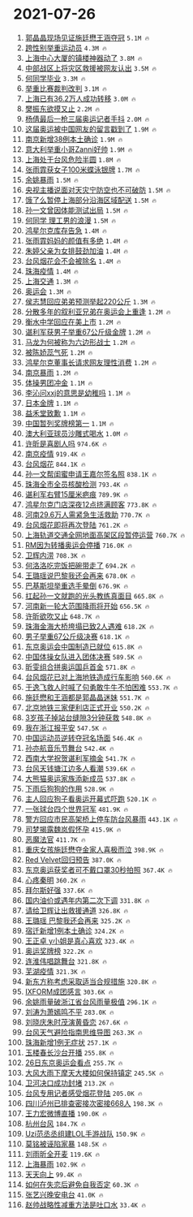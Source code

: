# 2021-07-26

1. [郭晶晶现场见证施廷懋王涵夺冠](https://s.weibo.com/weibo?q=%23%E9%83%AD%E6%99%B6%E6%99%B6%E7%8E%B0%E5%9C%BA%E8%A7%81%E8%AF%81%E6%96%BD%E5%BB%B7%E6%87%8B%E7%8E%8B%E6%B6%B5%E5%A4%BA%E5%86%A0%23&Refer=top) `5.1M 🔥`
1. [跨性别举重运动员](https://s.weibo.com/weibo?q=%23%E8%B7%A8%E6%80%A7%E5%88%AB%E4%B8%BE%E9%87%8D%E8%BF%90%E5%8A%A8%E5%91%98%23&Refer=top) `4.3M 🔥`
1. [上海中心大厦的镇楼神器动了](https://s.weibo.com/weibo?q=%23%E4%B8%8A%E6%B5%B7%E4%B8%AD%E5%BF%83%E5%A4%A7%E5%8E%A6%E7%9A%84%E9%95%87%E6%A5%BC%E7%A5%9E%E5%99%A8%E5%8A%A8%E4%BA%86%23&Refer=top) `3.8M 🔥`
1. [中部战区上将灾区救援被网友认出](https://s.weibo.com/weibo?q=%23%E4%B8%AD%E9%83%A8%E6%88%98%E5%8C%BA%E4%B8%8A%E5%B0%86%E7%81%BE%E5%8C%BA%E6%95%91%E6%8F%B4%E8%A2%AB%E7%BD%91%E5%8F%8B%E8%AE%A4%E5%87%BA%23&Refer=top) `3.5M 🔥`
1. [何同学毕业](https://s.weibo.com/weibo?q=%23%E4%BD%95%E5%90%8C%E5%AD%A6%E6%AF%95%E4%B8%9A%23&Refer=top) `3.3M 🔥`
1. [举重比赛裁判改判](https://s.weibo.com/weibo?q=%23%E4%B8%BE%E9%87%8D%E6%AF%94%E8%B5%9B%E8%A3%81%E5%88%A4%E6%94%B9%E5%88%A4%23&Refer=top) `3.1M 🔥`
1. [上海已有36.2万人成功转移](https://s.weibo.com/weibo?q=%23%E4%B8%8A%E6%B5%B7%E5%B7%B2%E6%9C%8936.2%E4%B8%87%E4%BA%BA%E6%88%90%E5%8A%9F%E8%BD%AC%E7%A7%BB%23&Refer=top) `3.0M 🔥`
1. [樊振东欲摸又止](https://s.weibo.com/weibo?q=%23%E6%A8%8A%E6%8C%AF%E4%B8%9C%E6%AC%B2%E6%91%B8%E5%8F%88%E6%AD%A2%23&Refer=top) `2.2M 🔥`
1. [杨倩最后一枪三届奥运记者手抖](https://s.weibo.com/weibo?q=%23%E6%9D%A8%E5%80%A9%E6%9C%80%E5%90%8E%E4%B8%80%E6%9E%AA%E4%B8%89%E5%B1%8A%E5%A5%A5%E8%BF%90%E8%AE%B0%E8%80%85%E6%89%8B%E6%8A%96%23&Refer=top) `2.0M 🔥`
1. [这届奥运被中国网友的留言戳到了](https://s.weibo.com/weibo?q=%23%E8%BF%99%E5%B1%8A%E5%A5%A5%E8%BF%90%E8%A2%AB%E4%B8%AD%E5%9B%BD%E7%BD%91%E5%8F%8B%E7%9A%84%E7%95%99%E8%A8%80%E6%88%B3%E5%88%B0%E4%BA%86%23&Refer=top) `1.9M 🔥`
1. [南京新增38例本土确诊](https://s.weibo.com/weibo?q=%23%E5%8D%97%E4%BA%AC%E6%96%B0%E5%A2%9E38%E4%BE%8B%E6%9C%AC%E5%9C%9F%E7%A1%AE%E8%AF%8A%23&Refer=top) `1.9M 🔥`
1. [意大利举重小哥Zanni好帅](https://s.weibo.com/weibo?q=%23%E6%84%8F%E5%A4%A7%E5%88%A9%E4%B8%BE%E9%87%8D%E5%B0%8F%E5%93%A5Zanni%E5%A5%BD%E5%B8%85%23&Refer=top) `1.9M 🔥`
1. [上海处于台风危险半圆](https://s.weibo.com/weibo?q=%23%E4%B8%8A%E6%B5%B7%E5%A4%84%E4%BA%8E%E5%8F%B0%E9%A3%8E%E5%8D%B1%E9%99%A9%E5%8D%8A%E5%9C%86%23&Refer=top) `1.8M 🔥`
1. [张雨霏获女子100米蝶泳银牌](https://s.weibo.com/weibo?q=%23%E5%BC%A0%E9%9B%A8%E9%9C%8F%E8%8E%B7%E5%A5%B3%E5%AD%90100%E7%B1%B3%E8%9D%B6%E6%B3%B3%E9%93%B6%E7%89%8C%23&Refer=top) `1.7M 🔥`
1. [余姚暴雨](https://s.weibo.com/weibo?q=%23%E4%BD%99%E5%A7%9A%E6%9A%B4%E9%9B%A8%23&Refer=top) `1.5M 🔥`
1. [央视主播说面对天灾宁防空也不可破防](https://s.weibo.com/weibo?q=%23%E5%A4%AE%E8%A7%86%E4%B8%BB%E6%92%AD%E8%AF%B4%E9%9D%A2%E5%AF%B9%E5%A4%A9%E7%81%BE%E5%AE%81%E9%98%B2%E7%A9%BA%E4%B9%9F%E4%B8%8D%E5%8F%AF%E7%A0%B4%E9%98%B2%23&Refer=top) `1.5M 🔥`
1. [饿了么暂停上海部分沿海区域配送](https://s.weibo.com/weibo?q=%23%E9%A5%BF%E4%BA%86%E4%B9%88%E6%9A%82%E5%81%9C%E4%B8%8A%E6%B5%B7%E9%83%A8%E5%88%86%E6%B2%BF%E6%B5%B7%E5%8C%BA%E5%9F%9F%E9%85%8D%E9%80%81%23&Refer=top) `1.5M 🔥`
1. [孙一文曾因体能测试出局](https://s.weibo.com/weibo?q=%23%E5%AD%99%E4%B8%80%E6%96%87%E6%9B%BE%E5%9B%A0%E4%BD%93%E8%83%BD%E6%B5%8B%E8%AF%95%E5%87%BA%E5%B1%80%23&Refer=top) `1.5M 🔥`
1. [何同学 理工男的浪漫](https://s.weibo.com/weibo?q=%E4%BD%95%E5%90%8C%E5%AD%A6%20%E7%90%86%E5%B7%A5%E7%94%B7%E7%9A%84%E6%B5%AA%E6%BC%AB&Refer=top) `1.5M 🔥`
1. [鸿星尔克库存告急](https://s.weibo.com/weibo?q=%23%E9%B8%BF%E6%98%9F%E5%B0%94%E5%85%8B%E5%BA%93%E5%AD%98%E5%91%8A%E6%80%A5%23&Refer=top) `1.4M 🔥`
1. [张雨霏妈妈的颜值有多绝](https://s.weibo.com/weibo?q=%23%E5%BC%A0%E9%9B%A8%E9%9C%8F%E5%A6%88%E5%A6%88%E7%9A%84%E9%A2%9C%E5%80%BC%E6%9C%89%E5%A4%9A%E7%BB%9D%23&Refer=top) `1.4M 🔥`
1. [朱婷父亲为女排鼓劲加油](https://s.weibo.com/weibo?q=%23%E6%9C%B1%E5%A9%B7%E7%88%B6%E4%BA%B2%E4%B8%BA%E5%A5%B3%E6%8E%92%E9%BC%93%E5%8A%B2%E5%8A%A0%E6%B2%B9%23&Refer=top) `1.4M 🔥`
1. [台风烟花会不会被除名](https://s.weibo.com/weibo?q=%23%E5%8F%B0%E9%A3%8E%E7%83%9F%E8%8A%B1%E4%BC%9A%E4%B8%8D%E4%BC%9A%E8%A2%AB%E9%99%A4%E5%90%8D%23&Refer=top) `1.4M 🔥`
1. [珠海疫情](https://s.weibo.com/weibo?q=%23%E7%8F%A0%E6%B5%B7%E7%96%AB%E6%83%85%23&Refer=top) `1.4M 🔥`
1. [上海交通](https://s.weibo.com/weibo?q=%23%E4%B8%8A%E6%B5%B7%E4%BA%A4%E9%80%9A%23&Refer=top) `1.3M 🔥`
1. [奥运会](https://s.weibo.com/weibo?q=%E5%A5%A5%E8%BF%90%E4%BC%9A&Refer=top) `1.3M 🔥`
1. [侯志慧回应弟弟预测举起220公斤](https://s.weibo.com/weibo?q=%23%E4%BE%AF%E5%BF%97%E6%85%A7%E5%9B%9E%E5%BA%94%E5%BC%9F%E5%BC%9F%E9%A2%84%E6%B5%8B%E4%B8%BE%E8%B5%B7220%E5%85%AC%E6%96%A4%23&Refer=top) `1.3M 🔥`
1. [分散多年的叙利亚兄弟在奥运会上重逢](https://s.weibo.com/weibo?q=%23%E5%88%86%E6%95%A3%E5%A4%9A%E5%B9%B4%E7%9A%84%E5%8F%99%E5%88%A9%E4%BA%9A%E5%85%84%E5%BC%9F%E5%9C%A8%E5%A5%A5%E8%BF%90%E4%BC%9A%E4%B8%8A%E9%87%8D%E9%80%A2%23&Refer=top) `1.2M 🔥`
1. [衡水中学回应在美上市](https://s.weibo.com/weibo?q=%23%E8%A1%A1%E6%B0%B4%E4%B8%AD%E5%AD%A6%E5%9B%9E%E5%BA%94%E5%9C%A8%E7%BE%8E%E4%B8%8A%E5%B8%82%23&Refer=top) `1.2M 🔥`
1. [谌利军获男子举重67公斤级金牌](https://s.weibo.com/weibo?q=%23%E8%B0%8C%E5%88%A9%E5%86%9B%E8%8E%B7%E7%94%B7%E5%AD%90%E4%B8%BE%E9%87%8D67%E5%85%AC%E6%96%A4%E7%BA%A7%E9%87%91%E7%89%8C%23&Refer=top) `1.2M 🔥`
1. [马龙为何被称为六边形战士](https://s.weibo.com/weibo?q=%23%E9%A9%AC%E9%BE%99%E4%B8%BA%E4%BD%95%E8%A2%AB%E7%A7%B0%E4%B8%BA%E5%85%AD%E8%BE%B9%E5%BD%A2%E6%88%98%E5%A3%AB%23&Refer=top) `1.2M 🔥`
1. [被陈娇蕊气死](https://s.weibo.com/weibo?q=%E8%A2%AB%E9%99%88%E5%A8%87%E8%95%8A%E6%B0%94%E6%AD%BB&Refer=top) `1.2M 🔥`
1. [鸿星尔克董事长请求网友理性消费](https://s.weibo.com/weibo?q=%23%E9%B8%BF%E6%98%9F%E5%B0%94%E5%85%8B%E8%91%A3%E4%BA%8B%E9%95%BF%E8%AF%B7%E6%B1%82%E7%BD%91%E5%8F%8B%E7%90%86%E6%80%A7%E6%B6%88%E8%B4%B9%23&Refer=top) `1.2M 🔥`
1. [南京暴雨](https://s.weibo.com/weibo?q=%E5%8D%97%E4%BA%AC%E6%9A%B4%E9%9B%A8&Refer=top) `1.2M 🔥`
1. [体操男团冲金](https://s.weibo.com/weibo?q=%23%E4%BD%93%E6%93%8D%E7%94%B7%E5%9B%A2%E5%86%B2%E9%87%91%23&Refer=top) `1.1M 🔥`
1. [李沁问xxj的意思是幼稚吗](https://s.weibo.com/weibo?q=%23%E6%9D%8E%E6%B2%81%E9%97%AExxj%E7%9A%84%E6%84%8F%E6%80%9D%E6%98%AF%E5%B9%BC%E7%A8%9A%E5%90%97%23&Refer=top) `1.1M 🔥`
1. [日本金牌](https://s.weibo.com/weibo?q=%23%E6%97%A5%E6%9C%AC%E9%87%91%E7%89%8C%23&Refer=top) `1.1M 🔥`
1. [益禾堂致歉](https://s.weibo.com/weibo?q=%23%E7%9B%8A%E7%A6%BE%E5%A0%82%E8%87%B4%E6%AD%89%23&Refer=top) `1.1M 🔥`
1. [中国暂列奖牌榜第一](https://s.weibo.com/weibo?q=%23%E4%B8%AD%E5%9B%BD%E6%9A%82%E5%88%97%E5%A5%96%E7%89%8C%E6%A6%9C%E7%AC%AC%E4%B8%80%23&Refer=top) `1.1M 🔥`
1. [澳大利亚球员沙雕式喝水](https://s.weibo.com/weibo?q=%23%E6%BE%B3%E5%A4%A7%E5%88%A9%E4%BA%9A%E7%90%83%E5%91%98%E6%B2%99%E9%9B%95%E5%BC%8F%E5%96%9D%E6%B0%B4%23&Refer=top) `1.0M 🔥`
1. [许昕是喜剧人吗](https://s.weibo.com/weibo?q=%23%E8%AE%B8%E6%98%95%E6%98%AF%E5%96%9C%E5%89%A7%E4%BA%BA%E5%90%97%23&Refer=top) `974.6K 🔥`
1. [南京疫情](https://s.weibo.com/weibo?q=%23%E5%8D%97%E4%BA%AC%E7%96%AB%E6%83%85%23&Refer=top) `919.4K 🔥`
1. [台风烟花](https://s.weibo.com/weibo?q=%23%E5%8F%B0%E9%A3%8E%E7%83%9F%E8%8A%B1%23&Refer=top) `844.1K 🔥`
1. [孙一文帮闺蜜申请王嘉尔签名照](https://s.weibo.com/weibo?q=%23%E5%AD%99%E4%B8%80%E6%96%87%E5%B8%AE%E9%97%BA%E8%9C%9C%E7%94%B3%E8%AF%B7%E7%8E%8B%E5%98%89%E5%B0%94%E7%AD%BE%E5%90%8D%E7%85%A7%23&Refer=top) `838.1K 🔥`
1. [珠海全市全员核酸检测](https://s.weibo.com/weibo?q=%23%E7%8F%A0%E6%B5%B7%E5%85%A8%E5%B8%82%E5%85%A8%E5%91%98%E6%A0%B8%E9%85%B8%E6%A3%80%E6%B5%8B%23&Refer=top) `793.4K 🔥`
1. [谌利军右臂15厘米疤痕](https://s.weibo.com/weibo?q=%23%E8%B0%8C%E5%88%A9%E5%86%9B%E5%8F%B3%E8%87%8215%E5%8E%98%E7%B1%B3%E7%96%A4%E7%97%95%23&Refer=top) `789.9K 🔥`
1. [鸿星尔克门店深夜12点挤满顾客](https://s.weibo.com/weibo?q=%23%E9%B8%BF%E6%98%9F%E5%B0%94%E5%85%8B%E9%97%A8%E5%BA%97%E6%B7%B1%E5%A4%9C12%E7%82%B9%E6%8C%A4%E6%BB%A1%E9%A1%BE%E5%AE%A2%23&Refer=top) `773.8K 🔥`
1. [河南29.6万人需紧急生活救助](https://s.weibo.com/weibo?q=%23%E6%B2%B3%E5%8D%9729.6%E4%B8%87%E4%BA%BA%E9%9C%80%E7%B4%A7%E6%80%A5%E7%94%9F%E6%B4%BB%E6%95%91%E5%8A%A9%23&Refer=top) `770.7K 🔥`
1. [台风烟花即将再次登陆](https://s.weibo.com/weibo?q=%23%E5%8F%B0%E9%A3%8E%E7%83%9F%E8%8A%B1%E5%8D%B3%E5%B0%86%E5%86%8D%E6%AC%A1%E7%99%BB%E9%99%86%23&Refer=top) `761.2K 🔥`
1. [上海轨道交通全网地面高架区段暂停运营](https://s.weibo.com/weibo?q=%E4%B8%8A%E6%B5%B7%E8%BD%A8%E9%81%93%E4%BA%A4%E9%80%9A%E5%85%A8%E7%BD%91%E5%9C%B0%E9%9D%A2%E9%AB%98%E6%9E%B6%E5%8C%BA%E6%AE%B5%E6%9A%82%E5%81%9C%E8%BF%90%E8%90%A5&Refer=top) `760.7K 🔥`
1. [RM因为转播奥运会停播](https://s.weibo.com/weibo?q=%23RM%E5%9B%A0%E4%B8%BA%E8%BD%AC%E6%92%AD%E5%A5%A5%E8%BF%90%E4%BC%9A%E5%81%9C%E6%92%AD%23&Refer=top) `716.0K 🔥`
1. [卫辉内涝](https://s.weibo.com/weibo?q=%23%E5%8D%AB%E8%BE%89%E5%86%85%E6%B6%9D%23&Refer=top) `708.3K 🔥`
1. [何洛洛吃完饭把碗带走了](https://s.weibo.com/weibo?q=%23%E4%BD%95%E6%B4%9B%E6%B4%9B%E5%90%83%E5%AE%8C%E9%A5%AD%E6%8A%8A%E7%A2%97%E5%B8%A6%E8%B5%B0%E4%BA%86%23&Refer=top) `694.2K 🔥`
1. [王璐瑶说巴黎我还会再来](https://s.weibo.com/weibo?q=%23%E7%8E%8B%E7%92%90%E7%91%B6%E8%AF%B4%E5%B7%B4%E9%BB%8E%E6%88%91%E8%BF%98%E4%BC%9A%E5%86%8D%E6%9D%A5%23&Refer=top) `678.0K 🔥`
1. [巴基斯坦举重选手晕倒](https://s.weibo.com/weibo?q=%E5%B7%B4%E5%9F%BA%E6%96%AF%E5%9D%A6%E4%B8%BE%E9%87%8D%E9%80%89%E6%89%8B%E6%99%95%E5%80%92&Refer=top) `676.9K 🔥`
1. [扛起孙一文就跑的光头教练真面目](https://s.weibo.com/weibo?q=%23%E6%89%9B%E8%B5%B7%E5%AD%99%E4%B8%80%E6%96%87%E5%B0%B1%E8%B7%91%E7%9A%84%E5%85%89%E5%A4%B4%E6%95%99%E7%BB%83%E7%9C%9F%E9%9D%A2%E7%9B%AE%23&Refer=top) `665.8K 🔥`
1. [河南新一轮大范围降雨将开始](https://s.weibo.com/weibo?q=%23%E6%B2%B3%E5%8D%97%E6%96%B0%E4%B8%80%E8%BD%AE%E5%A4%A7%E8%8C%83%E5%9B%B4%E9%99%8D%E9%9B%A8%E5%B0%86%E5%BC%80%E5%A7%8B%23&Refer=top) `656.5K 🔥`
1. [许昕欲吹又止](https://s.weibo.com/weibo?q=%23%E8%AE%B8%E6%98%95%E6%AC%B2%E5%90%B9%E5%8F%88%E6%AD%A2%23&Refer=top) `648.7K 🔥`
1. [珠海金海大桥垮塌已致2人遇难](https://s.weibo.com/weibo?q=%23%E7%8F%A0%E6%B5%B7%E9%87%91%E6%B5%B7%E5%A4%A7%E6%A1%A5%E5%9E%AE%E5%A1%8C%E5%B7%B2%E8%87%B42%E4%BA%BA%E9%81%87%E9%9A%BE%23&Refer=top) `618.2K 🔥`
1. [男子举重67公斤级决赛](https://s.weibo.com/weibo?q=%23%E7%94%B7%E5%AD%90%E4%B8%BE%E9%87%8D67%E5%85%AC%E6%96%A4%E7%BA%A7%E5%86%B3%E8%B5%9B%23&Refer=top) `618.1K 🔥`
1. [东京奥运会中国制造已就位](https://s.weibo.com/weibo?q=%23%E4%B8%9C%E4%BA%AC%E5%A5%A5%E8%BF%90%E4%BC%9A%E4%B8%AD%E5%9B%BD%E5%88%B6%E9%80%A0%E5%B7%B2%E5%B0%B1%E4%BD%8D%23&Refer=top) `615.8K 🔥`
1. [中国体操女队进入团体决赛](https://s.weibo.com/weibo?q=%23%E4%B8%AD%E5%9B%BD%E4%BD%93%E6%93%8D%E5%A5%B3%E9%98%9F%E8%BF%9B%E5%85%A5%E5%9B%A2%E4%BD%93%E5%86%B3%E8%B5%9B%23&Refer=top) `589.5K 🔥`
1. [昕雯组合拼奥运国乒首金](https://s.weibo.com/weibo?q=%23%E6%98%95%E9%9B%AF%E7%BB%84%E5%90%88%E6%8B%BC%E5%A5%A5%E8%BF%90%E5%9B%BD%E4%B9%92%E9%A6%96%E9%87%91%23&Refer=top) `571.8K 🔥`
1. [台风烟花已对上海地铁造成行车影响](https://s.weibo.com/weibo?q=%23%E5%8F%B0%E9%A3%8E%E7%83%9F%E8%8A%B1%E5%B7%B2%E5%AF%B9%E4%B8%8A%E6%B5%B7%E5%9C%B0%E9%93%81%E9%80%A0%E6%88%90%E8%A1%8C%E8%BD%A6%E5%BD%B1%E5%93%8D%23&Refer=top) `560.6K 🔥`
1. [于逸飞救人时喊了句勇敢牛牛不怕困难](https://s.weibo.com/weibo?q=%23%E4%BA%8E%E9%80%B8%E9%A3%9E%E6%95%91%E4%BA%BA%E6%97%B6%E5%96%8A%E4%BA%86%E5%8F%A5%E5%8B%87%E6%95%A2%E7%89%9B%E7%89%9B%E4%B8%8D%E6%80%95%E5%9B%B0%E9%9A%BE%23&Refer=top) `553.7K 🔥`
1. [施廷懋和王涵都是郭晶晶迷妹](https://s.weibo.com/weibo?q=%23%E6%96%BD%E5%BB%B7%E6%87%8B%E5%92%8C%E7%8E%8B%E6%B6%B5%E9%83%BD%E6%98%AF%E9%83%AD%E6%99%B6%E6%99%B6%E8%BF%B7%E5%A6%B9%23&Refer=top) `551.7K 🔥`
1. [北京地铁三家便利店正式开业](https://s.weibo.com/weibo?q=%23%E5%8C%97%E4%BA%AC%E5%9C%B0%E9%93%81%E4%B8%89%E5%AE%B6%E4%BE%BF%E5%88%A9%E5%BA%97%E6%AD%A3%E5%BC%8F%E5%BC%80%E4%B8%9A%23&Refer=top) `550.2K 🔥`
1. [3岁孩子掉站台缝隙3分钟获救](https://s.weibo.com/weibo?q=%233%E5%B2%81%E5%AD%A9%E5%AD%90%E6%8E%89%E7%AB%99%E5%8F%B0%E7%BC%9D%E9%9A%993%E5%88%86%E9%92%9F%E8%8E%B7%E6%95%91%23&Refer=top) `548.8K 🔥`
1. [我在浙江报平安](https://s.weibo.com/weibo?q=%23%E6%88%91%E5%9C%A8%E6%B5%99%E6%B1%9F%E6%8A%A5%E5%B9%B3%E5%AE%89%23&Refer=top) `547.5K 🔥`
1. [中国运动员逆转夺冠名场面](https://s.weibo.com/weibo?q=%23%E4%B8%AD%E5%9B%BD%E8%BF%90%E5%8A%A8%E5%91%98%E9%80%86%E8%BD%AC%E5%A4%BA%E5%86%A0%E5%90%8D%E5%9C%BA%E9%9D%A2%23&Refer=top) `546.4K 🔥`
1. [孙亦航音乐节舞台](https://s.weibo.com/weibo?q=%23%E5%AD%99%E4%BA%A6%E8%88%AA%E9%9F%B3%E4%B9%90%E8%8A%82%E8%88%9E%E5%8F%B0%23&Refer=top) `542.4K 🔥`
1. [西南大学祝贺谌利军摘金](https://s.weibo.com/weibo?q=%23%E8%A5%BF%E5%8D%97%E5%A4%A7%E5%AD%A6%E7%A5%9D%E8%B4%BA%E8%B0%8C%E5%88%A9%E5%86%9B%E6%91%98%E9%87%91%23&Refer=top) `541.7K 🔥`
1. [台风天钱塘江边多人看潮](https://s.weibo.com/weibo?q=%23%E5%8F%B0%E9%A3%8E%E5%A4%A9%E9%92%B1%E5%A1%98%E6%B1%9F%E8%BE%B9%E5%A4%9A%E4%BA%BA%E7%9C%8B%E6%BD%AE%23&Refer=top) `539.6K 🔥`
1. [大熊猫奥运家族添新成员](https://s.weibo.com/weibo?q=%23%E5%A4%A7%E7%86%8A%E7%8C%AB%E5%A5%A5%E8%BF%90%E5%AE%B6%E6%97%8F%E6%B7%BB%E6%96%B0%E6%88%90%E5%91%98%23&Refer=top) `537.8K 🔥`
1. [下雨后狗狗的作用](https://s.weibo.com/weibo?q=%23%E4%B8%8B%E9%9B%A8%E5%90%8E%E7%8B%97%E7%8B%97%E7%9A%84%E4%BD%9C%E7%94%A8%23&Refer=top) `528.9K 🔥`
1. [主人回应狗子看奥运开幕式吓跑](https://s.weibo.com/weibo?q=%23%E4%B8%BB%E4%BA%BA%E5%9B%9E%E5%BA%94%E7%8B%97%E5%AD%90%E7%9C%8B%E5%A5%A5%E8%BF%90%E5%BC%80%E5%B9%95%E5%BC%8F%E5%90%93%E8%B7%91%23&Refer=top) `520.1K 🔥`
1. [一张球台四个世界冠军](https://s.weibo.com/weibo?q=%23%E4%B8%80%E5%BC%A0%E7%90%83%E5%8F%B0%E5%9B%9B%E4%B8%AA%E4%B8%96%E7%95%8C%E5%86%A0%E5%86%9B%23&Refer=top) `481.9K 🔥`
1. [警方回应市民高架桥上停车防台风暴雨](https://s.weibo.com/weibo?q=%23%E8%AD%A6%E6%96%B9%E5%9B%9E%E5%BA%94%E5%B8%82%E6%B0%91%E9%AB%98%E6%9E%B6%E6%A1%A5%E4%B8%8A%E5%81%9C%E8%BD%A6%E9%98%B2%E5%8F%B0%E9%A3%8E%E6%9A%B4%E9%9B%A8%23&Refer=top) `443.1K 🔥`
1. [司梦揭露魏岚假怀孕](https://s.weibo.com/weibo?q=%23%E5%8F%B8%E6%A2%A6%E6%8F%AD%E9%9C%B2%E9%AD%8F%E5%B2%9A%E5%81%87%E6%80%80%E5%AD%95%23&Refer=top) `415.9K 🔥`
1. [恶魔法官](https://s.weibo.com/weibo?q=%E6%81%B6%E9%AD%94%E6%B3%95%E5%AE%98&Refer=top) `411.7K 🔥`
1. [重庆女孩施廷懋夺金家人喜极而泣](https://s.weibo.com/weibo?q=%23%E9%87%8D%E5%BA%86%E5%A5%B3%E5%AD%A9%E6%96%BD%E5%BB%B7%E6%87%8B%E5%A4%BA%E9%87%91%E5%AE%B6%E4%BA%BA%E5%96%9C%E6%9E%81%E8%80%8C%E6%B3%A3%23&Refer=top) `398.9K 🔥`
1. [Red Velvet回归预告](https://s.weibo.com/weibo?q=Red%20Velvet%E5%9B%9E%E5%BD%92%E9%A2%84%E5%91%8A&Refer=top) `387.0K 🔥`
1. [东京奥运获奖者可不戴口罩30秒拍照](https://s.weibo.com/weibo?q=%23%E4%B8%9C%E4%BA%AC%E5%A5%A5%E8%BF%90%E8%8E%B7%E5%A5%96%E8%80%85%E5%8F%AF%E4%B8%8D%E6%88%B4%E5%8F%A3%E7%BD%A930%E7%A7%92%E6%8B%8D%E7%85%A7%23&Refer=top) `367.4K 🔥`
1. [心疼秦明](https://s.weibo.com/weibo?q=%23%E5%BF%83%E7%96%BC%E7%A7%A6%E6%98%8E%23&Refer=top) `360.2K 🔥`
1. [拜尔斯好强](https://s.weibo.com/weibo?q=%E6%8B%9C%E5%B0%94%E6%96%AF%E5%A5%BD%E5%BC%BA&Refer=top) `337.6K 🔥`
1. [国内油价或遇年内第二次下调](https://s.weibo.com/weibo?q=%23%E5%9B%BD%E5%86%85%E6%B2%B9%E4%BB%B7%E6%88%96%E9%81%87%E5%B9%B4%E5%86%85%E7%AC%AC%E4%BA%8C%E6%AC%A1%E4%B8%8B%E8%B0%83%23&Refer=top) `331.8K 🔥`
1. [请给卫辉让出救援通道](https://s.weibo.com/weibo?q=%E8%AF%B7%E7%BB%99%E5%8D%AB%E8%BE%89%E8%AE%A9%E5%87%BA%E6%95%91%E6%8F%B4%E9%80%9A%E9%81%93&Refer=top) `326.8K 🔥`
1. [王璐瑶 巴黎我还会再来](https://s.weibo.com/weibo?q=%E7%8E%8B%E7%92%90%E7%91%B6%20%E5%B7%B4%E9%BB%8E%E6%88%91%E8%BF%98%E4%BC%9A%E5%86%8D%E6%9D%A5&Refer=top) `325.2K 🔥`
1. [宿迁新增1例本土确诊](https://s.weibo.com/weibo?q=%23%E5%AE%BF%E8%BF%81%E6%96%B0%E5%A2%9E1%E4%BE%8B%E6%9C%AC%E5%9C%9F%E7%A1%AE%E8%AF%8A%23&Refer=top) `324.2K 🔥`
1. [王正卓 y小姐是真心喜欢](https://s.weibo.com/weibo?q=%E7%8E%8B%E6%AD%A3%E5%8D%93%20y%E5%B0%8F%E5%A7%90%E6%98%AF%E7%9C%9F%E5%BF%83%E5%96%9C%E6%AC%A2&Refer=top) `323.4K 🔥`
1. [奥运奖牌榜](https://s.weibo.com/weibo?q=%23%E5%A5%A5%E8%BF%90%E5%A5%96%E7%89%8C%E6%A6%9C%23&Refer=top) `322.2K 🔥`
1. [连淮伟唱跳舞台](https://s.weibo.com/weibo?q=%23%E8%BF%9E%E6%B7%AE%E4%BC%9F%E5%94%B1%E8%B7%B3%E8%88%9E%E5%8F%B0%23&Refer=top) `321.8K 🔥`
1. [芜湖疫情](https://s.weibo.com/weibo?q=%23%E8%8A%9C%E6%B9%96%E7%96%AB%E6%83%85%23&Refer=top) `321.3K 🔥`
1. [新东方称考虑采取适当合规措施](https://s.weibo.com/weibo?q=%23%E6%96%B0%E4%B8%9C%E6%96%B9%E7%A7%B0%E8%80%83%E8%99%91%E9%87%87%E5%8F%96%E9%80%82%E5%BD%93%E5%90%88%E8%A7%84%E6%8E%AA%E6%96%BD%23&Refer=top) `320.8K 🔥`
1. [IXFORM成团感言](https://s.weibo.com/weibo?q=%23IXFORM%E6%88%90%E5%9B%A2%E6%84%9F%E8%A8%80%23&Refer=top) `303.6K 🔥`
1. [余姚雨量破浙江省台风雨量极值](https://s.weibo.com/weibo?q=%23%E4%BD%99%E5%A7%9A%E9%9B%A8%E9%87%8F%E7%A0%B4%E6%B5%99%E6%B1%9F%E7%9C%81%E5%8F%B0%E9%A3%8E%E9%9B%A8%E9%87%8F%E6%9E%81%E5%80%BC%23&Refer=top) `296.1K 🔥`
1. [刘涛为萧嫣鸣不平](https://s.weibo.com/weibo?q=%23%E5%88%98%E6%B6%9B%E4%B8%BA%E8%90%A7%E5%AB%A3%E9%B8%A3%E4%B8%8D%E5%B9%B3%23&Refer=top) `283.0K 🔥`
1. [刘晓庆朱时茂演黄昏恋](https://s.weibo.com/weibo?q=%23%E5%88%98%E6%99%93%E5%BA%86%E6%9C%B1%E6%97%B6%E8%8C%82%E6%BC%94%E9%BB%84%E6%98%8F%E6%81%8B%23&Refer=top) `267.6K 🔥`
1. [台风天气避险指南思维导图](https://s.weibo.com/weibo?q=%23%E5%8F%B0%E9%A3%8E%E5%A4%A9%E6%B0%94%E9%81%BF%E9%99%A9%E6%8C%87%E5%8D%97%E6%80%9D%E7%BB%B4%E5%AF%BC%E5%9B%BE%23&Refer=top) `263.3K 🔥`
1. [珠海新增1例无症状](https://s.weibo.com/weibo?q=%23%E7%8F%A0%E6%B5%B7%E6%96%B0%E5%A2%9E1%E4%BE%8B%E6%97%A0%E7%97%87%E7%8A%B6%23&Refer=top) `257.1K 🔥`
1. [玉楼春长沙台开播](https://s.weibo.com/weibo?q=%23%E7%8E%89%E6%A5%BC%E6%98%A5%E9%95%BF%E6%B2%99%E5%8F%B0%E5%BC%80%E6%92%AD%23&Refer=top) `255.8K 🔥`
1. [26日东京奥运会看点](https://s.weibo.com/weibo?q=%2326%E6%97%A5%E4%B8%9C%E4%BA%AC%E5%A5%A5%E8%BF%90%E4%BC%9A%E7%9C%8B%E7%82%B9%23&Refer=top) `255.7K 🔥`
1. [大风大雨下摩天大楼如何保持镇定](https://s.weibo.com/weibo?q=%23%E5%A4%A7%E9%A3%8E%E5%A4%A7%E9%9B%A8%E4%B8%8B%E6%91%A9%E5%A4%A9%E5%A4%A7%E6%A5%BC%E5%A6%82%E4%BD%95%E4%BF%9D%E6%8C%81%E9%95%87%E5%AE%9A%23&Refer=top) `245.5K 🔥`
1. [卫河决口成功封堵](https://s.weibo.com/weibo?q=%23%E5%8D%AB%E6%B2%B3%E5%86%B3%E5%8F%A3%E6%88%90%E5%8A%9F%E5%B0%81%E5%A0%B5%23&Refer=top) `213.2K 🔥`
1. [台风专用记者感受烟花登陆](https://s.weibo.com/weibo?q=%23%E5%8F%B0%E9%A3%8E%E4%B8%93%E7%94%A8%E8%AE%B0%E8%80%85%E6%84%9F%E5%8F%97%E7%83%9F%E8%8A%B1%E7%99%BB%E9%99%86%23&Refer=top) `205.0K 🔥`
1. [四川泸州已排查密接次密接668人](https://s.weibo.com/weibo?q=%23%E5%9B%9B%E5%B7%9D%E6%B3%B8%E5%B7%9E%E5%B7%B2%E6%8E%92%E6%9F%A5%E5%AF%86%E6%8E%A5%E6%AC%A1%E5%AF%86%E6%8E%A5668%E4%BA%BA%23&Refer=top) `198.3K 🔥`
1. [王力宏微博直播](https://s.weibo.com/weibo?q=%23%E7%8E%8B%E5%8A%9B%E5%AE%8F%E5%BE%AE%E5%8D%9A%E7%9B%B4%E6%92%AD%23&Refer=top) `190.0K 🔥`
1. [杭州台风](https://s.weibo.com/weibo?q=%23%E6%9D%AD%E5%B7%9E%E5%8F%B0%E9%A3%8E%23&Refer=top) `184.7K 🔥`
1. [Uzi范丞丞组建LOL手游战队](https://s.weibo.com/weibo?q=%23Uzi%E8%8C%83%E4%B8%9E%E4%B8%9E%E7%BB%84%E5%BB%BALOL%E6%89%8B%E6%B8%B8%E6%88%98%E9%98%9F%23&Refer=top) `150.9K 🔥`
1. [莫铭被诬陷家暴](https://s.weibo.com/weibo?q=%23%E8%8E%AB%E9%93%AD%E8%A2%AB%E8%AF%AC%E9%99%B7%E5%AE%B6%E6%9A%B4%23&Refer=top) `148.5K 🔥`
1. [刘雨昕全开麦](https://s.weibo.com/weibo?q=%23%E5%88%98%E9%9B%A8%E6%98%95%E5%85%A8%E5%BC%80%E9%BA%A6%23&Refer=top) `119.6K 🔥`
1. [上海暴雨](https://s.weibo.com/weibo?q=%23%E4%B8%8A%E6%B5%B7%E6%9A%B4%E9%9B%A8%23&Refer=top) `102.9K 🔥`
1. [天天向上](https://s.weibo.com/weibo?q=%E5%A4%A9%E5%A4%A9%E5%90%91%E4%B8%8A&Refer=top) `99.4K 🔥`
1. [如何在失恋后避免自我否定](https://s.weibo.com/weibo?q=%23%E5%A6%82%E4%BD%95%E5%9C%A8%E5%A4%B1%E6%81%8B%E5%90%8E%E9%81%BF%E5%85%8D%E8%87%AA%E6%88%91%E5%90%A6%E5%AE%9A%23&Refer=top) `60.3K 🔥`
1. [张艺兴晚安电台](https://s.weibo.com/weibo?q=%23%E5%BC%A0%E8%89%BA%E5%85%B4%E6%99%9A%E5%AE%89%E7%94%B5%E5%8F%B0%23&Refer=top) `41.0K 🔥`
1. [赵帅战略性减重方法是吐口水](https://s.weibo.com/weibo?q=%23%E8%B5%B5%E5%B8%85%E6%88%98%E7%95%A5%E6%80%A7%E5%87%8F%E9%87%8D%E6%96%B9%E6%B3%95%E6%98%AF%E5%90%90%E5%8F%A3%E6%B0%B4%23&Refer=top) `33.4K 🔥`
